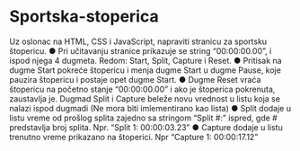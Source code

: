 # Sportska-stoperica
Uz oslonac na HTML, CSS i JavaScript, napraviti stranicu
za sportsku štopericu.
● Pri učitavanju stranice prikazuje se string “00:00:00.00”, i
ispod njega 4 dugmeta. Redom: Start, Split, Capture i
Reset.
● Pritisak na dugme Start pokreće štopericu i menja dugme
Start u dugme Pause, koje pauzira štopericu i postaje opet
dugme Start.
● Dugme Reset vraća štopericu na početno stanje
“00:00:00.00” i ako je štoperica pokrenuta, zaustavlja je.
Dugmad Split i Capture beleže novu vrednost u listu koja
se nalazi ispod dugmadi (Ne mora biti imlementirano kao
lista)
● Split dodaje u listu vreme od prošlog splita zajedno sa
stringom “Split #:” ispred, gde # predstavlja broj splita. Npr.
“Split 1: 00:00:03.23”
● Capture dodaje u listu trenutno vreme prikazano na
štoperici. Npr “Capture 1: 00:00:17.12”
